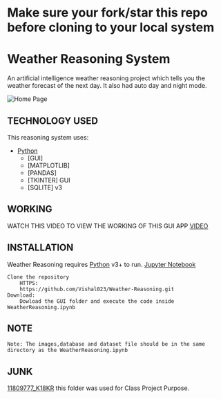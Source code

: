 # Make sure your fork/star this repo before cloning to your local system

# Weather Reasoning System

An artificial intelligence weather reasoning project which tells you the weather forecast of the next day. It also had auto day and night mode.


![Home Page](https://drive.google.com/uc?id=1bbDqaUw-_JwjlrXt751pjmyj3vKs2s6t)


## TECHNOLOGY USED
This reasoning system uses:

* [Python](https://www.python.org/)
    * [GUI]
    * [MATPLOTLIB]
    * [PANDAS]
    * [TKINTER] GUI
    * [SQLITE] v3

## WORKING

WATCH THIS VIDEO TO VIEW THE WORKING OF THIS GUI APP
[VIDEO](https://drive.google.com/open?id=1ExX7HGeQVpdYtISiS8hr09AIQ7QxWZam)

## INSTALLATION

Weather Reasoning requires
[Python](https://www.python.org/) v3+ to run.
[Jupyter Notebook](https://jupyter.org/)

    Clone the repository
        HTTPS:
        https://github.com/Vishal023/Weather-Reasoning.git
    Download:
        Dowload the GUI folder and execute the code inside WeatherReasoning.ipynb
## NOTE
    Note: The images,database and dataset file should be in the same directory as the WeatherReasoning.ipynb
## JUNK
[11809777_K18KR](https://github.com/Vishal023/Weather-Reasoning/tree/master/11809777_K18KR) this folder was used for Class Project Purpose.
